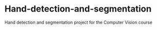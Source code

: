 # Hand-detection-and-segmentation
Hand detection and segmentation project for the Computer Vision course 
